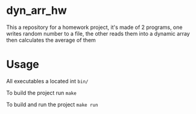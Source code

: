 # dyn_arr_hw

This a repository for a homework project, it's made of 2 programs, one writes random number to a file, the other reads them into a dynamic array then calculates the average of them

# Usage

All executables a located int `bin/`

To build the project run `make`

To build and run the project `make run`
